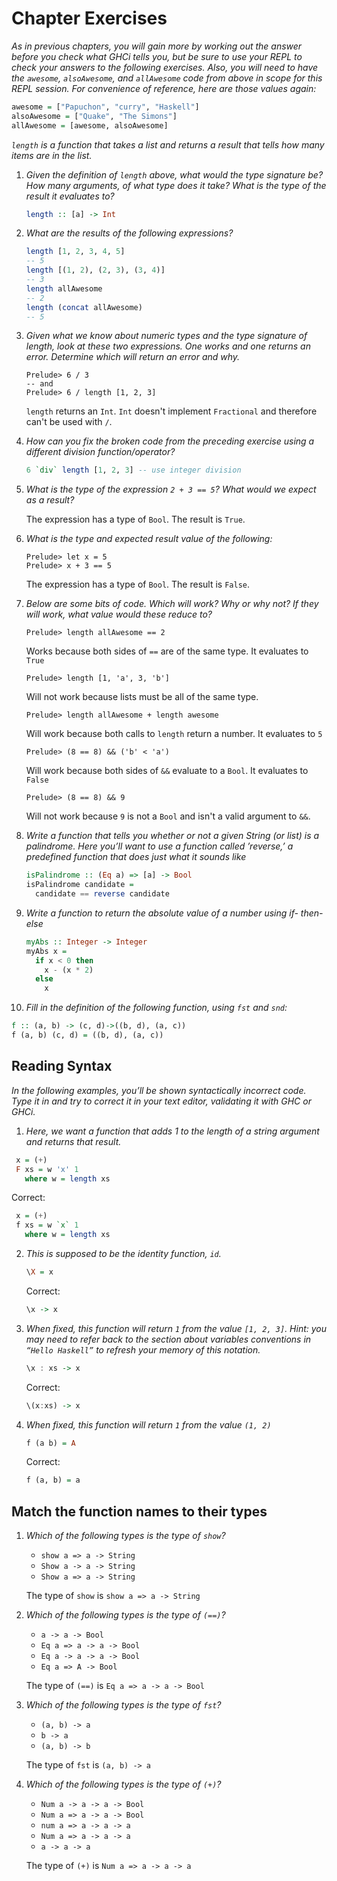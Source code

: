 # Chapter Exercises

_As in previous chapters, you will gain more by working out the answer before
you check what GHCi tells you, but be sure to use your REPL to check your
answers to the following exercises. Also, you will need to have the `awesome`,
`alsoAwesome`, and `allAwesome` code from above in scope for this REPL session.
For convenience of reference, here are those values again:_

```hs
awesome = ["Papuchon", "curry", "Haskell"]
alsoAwesome = ["Quake", "The Simons"]
allAwesome = [awesome, alsoAwesome]
```

_`length` is a function that takes a list and returns a result that tells how
many items are in the list._

1. _Given the definition of `length` above, what would the type signature be?
   How many arguments, of what type does it take? What is the type of the result
   it evaluates to?_

   ```hs
   length :: [a] -> Int
   ```

2. _What are the results of the following expressions?_

   ```hs
   length [1, 2, 3, 4, 5]
   -- 5
   length [(1, 2), (2, 3), (3, 4)]
   -- 3
   length allAwesome
   -- 2
   length (concat allAwesome)
   -- 5
   ```

3. _Given what we know about numeric types and the type signature of length,
   look at these two expressions. One works and one returns an error. Determine
   which will return an error and why._

   ```
   Prelude> 6 / 3
   -- and
   Prelude> 6 / length [1, 2, 3]
   ```

   `length` returns an `Int`. `Int` doesn't implement `Fractional` and therefore
   can't be used with `/`.

4. _How can you fix the broken code from the preceding exercise using a
   different division function/operator?_

   ```hs
   6 `div` length [1, 2, 3] -- use integer division
   ```

5. _What is the type of the expression `2 + 3 == 5`? What would we expect as a
   result?_

   The expression has a type of `Bool`. The result is `True`.

6. _What is the type and expected result value of the following:_
   ```
   Prelude> let x = 5
   Prelude> x + 3 == 5
   ```

   The expression has a type of `Bool`. The result is `False`.

7. _Below are some bits of code. Which will work? Why or why not? If they will
   work, what value would these reduce to?_

   ```
   Prelude> length allAwesome == 2
   ```

   Works because both sides of `==` are of the same type. It evaluates to `True`

   ```
   Prelude> length [1, 'a', 3, 'b']
   ```

   Will not work because lists must be all of the same type.

   ```
   Prelude> length allAwesome + length awesome
   ```

   Will work because both calls to `length` return a number. It evaluates to `5`

   ```
   Prelude> (8 == 8) && ('b' < 'a')
   ```

   Will work because both sides of `&&` evaluate to a `Bool`. It evaluates to
   `False`

   ```
   Prelude> (8 == 8) && 9
   ```

   Will not work because `9` is not a `Bool` and isn't a valid argument to `&&`.

8. _Write a function that tells you whether or not a given String (or list) is a
   palindrome. Here you’ll want to use a function called ’reverse,’ a predefined
   function that does just what it sounds like_

   ```hs
   isPalindrome :: (Eq a) => [a] -> Bool
   isPalindrome candidate =
     candidate == reverse candidate
   ```

9. _Write a function to return the absolute value of a number using if-
   then-else_

   ```hs
   myAbs :: Integer -> Integer
   myAbs x =
     if x < 0 then
       x - (x * 2)
     else
       x
   ```

10. _Fill in the definition of the following function, using `fst` and `snd`:_

   ```hs
   f :: (a, b) -> (c, d)->((b, d), (a, c))
   f (a, b) (c, d) = ((b, d), (a, c))
   ```

## Reading Syntax

_In the following examples, you’ll be shown syntactically incorrect code. Type
it in and try to correct it in your text editor, validating it with GHC or
GHCi._

1. _Here, we want a function that adds 1 to the length of a string argument and
   returns that result._

  ```hs
   x = (+)
   F xs = w 'x' 1
     where w = length xs
  ```

  Correct:

  ```hs
   x = (+)
   f xs = w `x` 1
     where w = length xs
  ```

2. _This is supposed to be the identity function, `id`._

   ```hs
   \X = x
   ```

   Correct:

   ```hs
   \x -> x
   ```

3. _When fixed, this function will return `1` from the value `[1, 2, 3]`. Hint:
   you may need to refer back to the section about variables conventions in
   `“Hello Haskell”` to refresh your memory of this notation._

   ```hs
   \x : xs -> x
   ```

   Correct:

   ```hs
   \(x:xs) -> x
   ```

4. _When fixed, this function will return `1` from the value `(1, 2)`_

   ```hs
   f (a b) = A
   ```

   Correct:

   ```hs
   f (a, b) = a
   ```

## Match the function names to their types

1. _Which of the following types is the type of `show`?_
   * `show a => a -> String`
   * `Show a -> a -> String`
   * `Show a => a -> String`

   The type of `show` is `show a => a -> String`

2. _Which of the following types is the type of `(==)`?_
   * `a -> a -> Bool`
   * `Eq a => a -> a -> Bool`
   * `Eq a -> a -> a -> Bool`
   * `Eq a => A -> Bool`

   The type of `(==)` is `Eq a => a -> a -> Bool`

3. _Which of the following types is the type of `fst`?_
   * `(a, b) -> a`
   * `b -> a`
   * `(a, b) -> b`

   The type of `fst` is `(a, b) -> a`

4. _Which of the following types is the type of `(+)`?_
   * `Num a -> a -> a -> Bool`
   * `Num a => a -> a -> Bool`
   * `num a => a -> a -> a`
   * `Num a => a -> a -> a`
   * `a -> a -> a`

   The type of `(+)` is `Num a => a -> a -> a`
